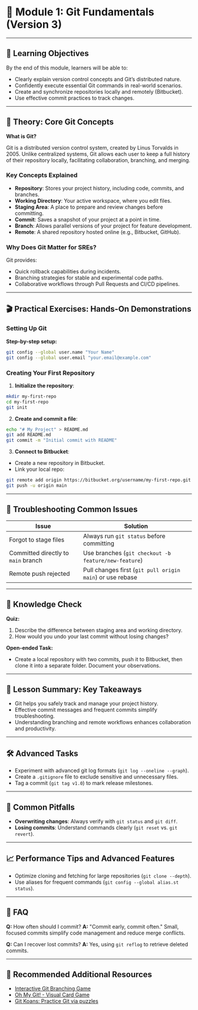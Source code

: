 # 🚀 Module 1: Git Fundamentals (Version 3)

---

## 🎯 Learning Objectives

By the end of this module, learners will be able to:

- Clearly explain version control concepts and Git’s distributed nature.
- Confidently execute essential Git commands in real-world scenarios.
- Create and synchronize repositories locally and remotely (Bitbucket).
- Use effective commit practices to track changes.

---

## 📖 Theory: Core Git Concepts

**What is Git?**

Git is a distributed version control system, created by Linus Torvalds in 2005. Unlike centralized systems, Git allows each user to keep a full history of their repository locally, facilitating collaboration, branching, and merging.

### Key Concepts Explained

- **Repository**: Stores your project history, including code, commits, and branches.
- **Working Directory**: Your active workspace, where you edit files.
- **Staging Area**: A place to prepare and review changes before committing.
- **Commit**: Saves a snapshot of your project at a point in time.
- **Branch**: Allows parallel versions of your project for feature development.
- **Remote**: A shared repository hosted online (e.g., Bitbucket, GitHub).

### Why Does Git Matter for SREs?

Git provides:

- Quick rollback capabilities during incidents.
- Branching strategies for stable and experimental code paths.
- Collaborative workflows through Pull Requests and CI/CD pipelines.

---

## 🎬 Practical Exercises: Hands-On Demonstrations

### Setting Up Git

**Step-by-step setup:**

```bash
git config --global user.name "Your Name"
git config --global user.email "your.email@example.com"
```

### Creating Your First Repository

1. **Initialize the repository**:

```bash
mkdir my-first-repo
cd my-first-repo
git init
```

2. **Create and commit a file**:

```bash
echo "# My Project" > README.md
git add README.md
git commit -m "Initial commit with README"
```

3. **Connect to Bitbucket**:

- Create a new repository in Bitbucket.
- Link your local repo:
  
```bash
git remote add origin https://bitbucket.org/username/my-first-repo.git
git push -u origin main
```

---

## 🧯 Troubleshooting Common Issues

| Issue                              | Solution                                                      |
|------------------------------------|---------------------------------------------------------------|
| Forgot to stage files              | Always run `git status` before committing                     |
| Committed directly to `main` branch| Use branches (`git checkout -b feature/new-feature`)           |
| Remote push rejected               | Pull changes first (`git pull origin main`) or use rebase     |

---

## 📌 Knowledge Check

**Quiz:**

1. Describe the difference between staging area and working directory.
2. How would you undo your last commit without losing changes?

**Open-ended Task:**

- Create a local repository with two commits, push it to Bitbucket, then clone it into a separate folder. Document your observations.

---

## 🎯 Lesson Summary: Key Takeaways

- Git helps you safely track and manage your project history.
- Effective commit messages and frequent commits simplify troubleshooting.
- Understanding branching and remote workflows enhances collaboration and productivity.

---

## 🛠️ Advanced Tasks

- Experiment with advanced git log formats (`git log --oneline --graph`).
- Create a `.gitignore` file to exclude sensitive and unnecessary files.
- Tag a commit (`git tag v1.0`) to mark release milestones.

---

## 🚩 Common Pitfalls

- **Overwriting changes**: Always verify with `git status` and `git diff`.
- **Losing commits**: Understand commands clearly (`git reset` vs. `git revert`).

---

## 📈 Performance Tips and Advanced Features

- Optimize cloning and fetching for large repositories (`git clone --depth`).
- Use aliases for frequent commands (`git config --global alias.st status`).

---

## 📗 FAQ

**Q:** How often should I commit?
**A:** "Commit early, commit often." Small, focused commits simplify code management and reduce merge conflicts.

**Q:** Can I recover lost commits?
**A:** Yes, using `git reflog` to retrieve deleted commits.

---

## 🔖 Recommended Additional Resources

- [Interactive Git Branching Game](https://learngitbranching.js.org/)
- [Oh My Git! - Visual Card Game](https://github.com/git-learning-game/oh-my-git)
- [Git Koans: Practice Git via puzzles](https://github.com/mbostock/git-koans)

